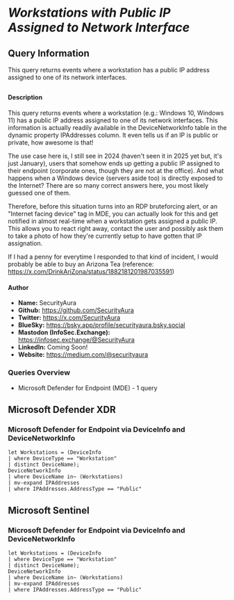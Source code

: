 # *Workstations with Public IP Assigned to Network Interface*

## Query Information

This query returns events where a workstation has a public IP address assigned to one of its network interfaces.

##

#### Description

This query returns events where a workstation (e.g.: Windows 10, Windows 11) has a public IP address assigned to one of its network interfaces. This information is actually readily available in the DeviceNetworkInfo table in the dynamic property IPAddresses column. It even tells us if an IP is public or private, how awesome is that!

The use case here is, I still see in 2024 (haven't seen it in 2025 yet but, it's just January), users that somehow ends up getting a public IP assigned to their endpoint (corporate ones, though they are not at the office). And what happens when a Windows device (servers aside too) is directly exposed to the Internet? There are so many correct answers here, you most likely guessed one of them.

Therefore, before this situation turns into an RDP bruteforcing alert, or an "Internet facing device" tag in MDE, you can actually look for this and get notified in almost real-time when a workstation gets assigned a public IP. This allows you to react right away, contact the user and possibly ask them to take a photo of how they're currently setup to have gotten that IP assignation.

If I had a penny for everytime I responded to that kind of incident, I would probably be able to buy an Arizona Tea (reference: https://x.com/DrinkAriZona/status/1882181201987035591)

#### Author <Optional>
- **Name:** SecurityAura
- **Github:** https://github.com/SecurityAura
- **Twitter:** https://x.com/SecurityAura
- **BlueSky:** https://bsky.app/profile/securityaura.bsky.social
- **Mastodon (InfoSec.Exchange):** https://infosec.exchange/@SecurityAura
- **LinkedIn:** Coming Soon!
- **Website:** https://medium.com/@securityaura

### Queries Overview ###

- Microsoft Defender for Endpoint (MDE) - 1 query

## Microsoft Defender XDR ##
### Microsoft Defender for Endpoint via DeviceInfo and DeviceNetworkInfo ###
```KQL
let Workstations = (DeviceInfo
| where DeviceType == "Workstation"
| distinct DeviceName);
DeviceNetworkInfo
| where DeviceName in~ (Workstations)
| mv-expand IPAddresses
| where IPAddresses.AddressType == "Public"
```
## Microsoft Sentinel ##
### Microsoft Defender for Endpoint via DeviceInfo and DeviceNetworkInfo ###
```KQL
let Workstations = (DeviceInfo
| where DeviceType == "Workstation"
| distinct DeviceName);
DeviceNetworkInfo
| where DeviceName in~ (Workstations)
| mv-expand IPAddresses
| where IPAddresses.AddressType == "Public"
```
